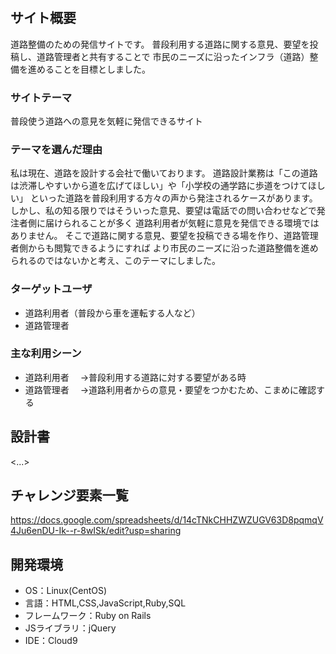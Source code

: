 # <Road Report>

## サイト概要
道路整備のための発信サイトです。
普段利用する道路に関する意見、要望を投稿し、道路管理者と共有することで
市民のニーズに沿ったインフラ（道路）整備を進めることを目標としました。

### サイトテーマ
普段使う道路への意見を気軽に発信できるサイト

### テーマを選んだ理由
私は現在、道路を設計する会社で働いております。
道路設計業務は「この道路は渋滞しやすいから道を広げてほしい」や「小学校の通学路に歩道をつけてほしい」
といった道路を普段利用する方々の声から発注されるケースがあります。
しかし、私の知る限りではそういった意見、要望は電話での問い合わせなどで発注者側に届けられることが多く
道路利用者が気軽に意見を発信できる環境ではありません。
そこで道路に関する意見、要望を投稿できる場を作り、道路管理者側からも閲覧できるようにすれば
より市民のニーズに沿った道路整備を進められるのではないかと考え、このテーマにしました。

### ターゲットユーザ
- 道路利用者（普段から車を運転する人など）
- 道路管理者

### 主な利用シーン
- 道路利用者
　→普段利用する道路に対する要望がある時
- 道路管理者
　→道路利用者からの意見・要望をつかむため、こまめに確認する

## 設計書
<...>

## チャレンジ要素一覧
<https://docs.google.com/spreadsheets/d/14cTNkCHHZWZUGV63D8pqmqV4Ju6enDU-Ik--r-8wISk/edit?usp=sharing>

## 開発環境
- OS：Linux(CentOS)
- 言語：HTML,CSS,JavaScript,Ruby,SQL
- フレームワーク：Ruby on Rails
- JSライブラリ：jQuery
- IDE：Cloud9

